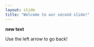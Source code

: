 ```yaml
---
layout: slide
title: "Welcome to our second slide!"
---
```

**new text**
    

Use the left arrow to go back!
